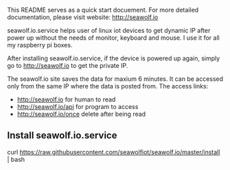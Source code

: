 This README serves as a quick start docuement. For more detailed documentation, please visit website: http://seawolf.io

seawolf.io.service helps user of linux iot devices to get dynamic IP after power up without the needs of monitor, keyboard and mouse. I use it for all my raspberry pi boxes.

After installing seawolf.io.service, if the device is powered up again, simply go to http://seawolf.io to get the private IP.

The seawolf.io site saves the data for maxium 6 minutes. It can be accessed only from the same IP where the data is posted from. The access links:

- http://seawolf.io       for human to read
- http://seawolf.io/api   for program to access
- http://seawolf.io/once  delete after being read

Install seawolf.io.service
--------------------------

curl https://raw.githubusercontent.com/seawolfiot/seawolf.io/master/install | bash
